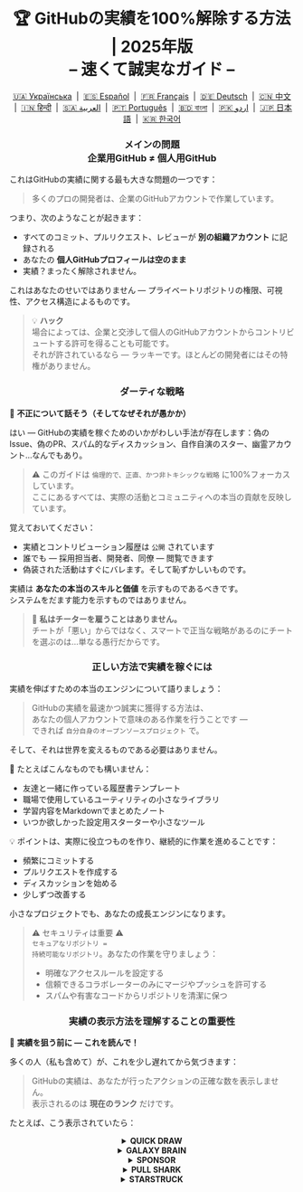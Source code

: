 <h1 align="center">
   🏆 GitHubの実績を100%解除する方法 | 2025年版<br/>
   – 速くて誠実なガイド –
</h1>

<div align="center">
  <a href="README_UA.md">🇺🇦 Українська</a> &nbsp;|&nbsp;
  <a href="README_ES.md">🇪🇸 Español</a> &nbsp;|&nbsp;
  <a href="README_FR.md">🇫🇷 Français</a> &nbsp;|&nbsp;
  <a href="README_DE.md">🇩🇪 Deutsch</a> &nbsp;|&nbsp;
  <a href="README_ZH.md">🇨🇳 中文</a> &nbsp;|&nbsp;
  <a href="README_HI.md">🇮🇳 हिन्दी</a> &nbsp;|&nbsp;
  <a href="README_AR.md">🇸🇦 العربية</a> &nbsp;|&nbsp;
  <a href="README_PT.md">🇵🇹 Português</a> &nbsp;|&nbsp;
  <a href="README_BN.md">🇧🇩 বাংলা</a> &nbsp;|&nbsp;
  <a href="README_UR.md">🇵🇰 اردو</a> &nbsp;|&nbsp;
  <a href="README_JA.md">🇯🇵 日本語</a> &nbsp;|&nbsp;
  <a href="README_KO.md">🇰🇷 한국어</a>
</div>

<h3 align="center">
   メインの問題<br/>
   企業用GitHub ≠ 個人用GitHub
</h3>

これはGitHubの実績に関する最も大きな問題の一つです：

> 多くのプロの開発者は、企業のGitHubアカウントで作業しています。

つまり、次のようなことが起きます：
- すべてのコミット、プルリクエスト、レビューが **別の組織アカウント** に記録される
- あなたの **個人GitHubプロフィールは空のまま**
- 実績？まったく解除されません。

これはあなたのせいではありません — プライベートリポジトリの権限、可視性、アクセス構造によるものです。

> 💡 **ハック**  
> 場合によっては、企業と交渉して個人のGitHubアカウントからコントリビュートする許可を得ることも可能です。  
> それが許されているなら — ラッキーです。ほとんどの開発者にはその特権がありません。

<h3 align="center">ダーティな戦略</h3>

🚫 <b>不正について話そう（そしてなぜそれが愚かか）</b>

はい — GitHubの実績を稼ぐためのいかがわしい手法が存在します：偽のIssue、偽のPR、スパム的なディスカッション、自作自演のスター、幽霊アカウント…なんでもあり。

> ⚠️ このガイドは <code>倫理的で、正直、かつ非トキシックな戦略</code> に100%フォーカスしています。  
> ここにあるすべては、実際の活動とコミュニティへの本当の貢献を反映しています。

覚えておいてください：
- 実績とコントリビューション履歴は <code>公開</code> されています
- 誰でも — 採用担当者、開発者、同僚 — 閲覧できます
- 偽装された活動はすぐにバレます。そして恥ずかしいものです。

実績は <strong>あなたの本当のスキルと価値</strong> を示すものであるべきです。  
システムをだます能力を示すものではありません。

> 💬 <strong>私はチーターを雇うことはありません。</strong><br>
> チートが「悪い」からではなく、スマートで正当な戦略があるのにチートを選ぶのは…単なる愚行だからです。

<h3 align="center">正しい方法で実績を稼ぐには</h3>

実績を伸ばすための本当のエンジンについて語りましょう：

> GitHubの実績を最速かつ誠実に獲得する方法は、  
> あなたの個人アカウントで意味のある作業を行うことです —  
> できれば <code>自分自身のオープンソースプロジェクト</code> で。

そして、それは世界を変えるものである必要はありません。

🎯 たとえばこんなものでも構いません：
- 友達と一緒に作っている履歴書テンプレート
- 職場で使用しているユーティリティの小さなライブラリ
- 学習内容をMarkdownでまとめたノート
- いつか欲しかった設定用スターターや小さなツール

💡 ポイントは、実際に役立つものを作り、継続的に作業を進めることです：
* 頻繁にコミットする
* プルリクエストを作成する
* ディスカッションを始める
* 少しずつ改善する

小さなプロジェクトでも、あなたの成長エンジンになります。

> ⚠️ セキュリティは重要 ⚠️  
> <code>セキュアなリポジトリ = 持続可能なリポジトリ</code>。あなたの作業を守りましょう：
> * 明確なアクセスルールを設定する
> * 信頼できるコラボレーターのみにマージやプッシュを許可する
> * スパムや有害なコードからリポジトリを清潔に保つ

<h3 align="center">実績の表示方法を理解することの重要性</h3>

🧠 <b>実績を狙う前に — これを読んで！</b>

多くの人（私も含めて）が、これを少し遅れてから気づきます：

> GitHubの実績は、あなたが行ったアクションの正確な数を表示しません。  
> 表示されるのは <strong>現在のランク</strong> だけです。

たとえば、こう表示されていたら：

<details>
    <summary align="center"><b>QUICK DRAW</b></summary>
<blockquote>IssueまたはPRを作成してから5分以内にクローズする。</blockquote>
<div align="center">
    <img src="../badges/quick-draw.png" alt="QuickDraw" width="140">
</div>

正直に言うと — これは実績というよりミームに近いです 😅  
とても簡単に獲得できるので、あまり価値がないかもしれません…でも、プロフィールに表示されるバッジには変わりありません！

<ol>
    <li>Pull Request を作成する</li>
    <li>すぐにクローズする</li>
</ol>

<blockquote>
   <b>⚠️ ダミーPRを作成する必要はありません。⚠️</b><br/>
   通常の作業中に任意の実PRを一度クローズして再オープンするだけでもカウントされます。
</blockquote>
</details>

<details>
    <summary align="center"><b>GALAXY BRAIN</b></summary>
<blockquote>GitHub Discussion において、あなたの返信が「承認された回答」にマークされる。</blockquote>
<div align="center">
    <img src="../badges/galaxy-brain.png" alt="Galaxy Brain">
</div>

Galaxy Brain は、<strong>本当に役立つ回答</strong>を Discussions に投稿した人に与えられる実績です。  
トピックの作成者があなたの返信を「承認済み」とマークすれば、バッジが手に入ります。

この実績は、自分のオープンソースリポジトリ内でも獲得可能です。  
正当であるだけでなく、<strong>チームにとっても有益な実践</strong>です。

次のようなスキルが身につきます：
<ul>
    <li>構造化され、見つけやすいコミュニケーションの維持</li>
    <li>重要なプロジェクト決定の明確な記録の保存</li>
    <li>チーム全体の認識と議論の同期</li>
</ul>

🚀 ヒューストン、問題発生！ 🚀  
たとえあなたの回答が的確であっても、多くの場合「承認済み」にはされません。  
リマインドしても無視されることが多く、ゴーストされてしまいます。つらいけど現実です。

だからこそ、他人に頼るのではなく、次のような方法を試してみましょう：
> **コントロールされた環境でGalaxy Brainを狙おう：**
* 友人や同僚と協力する
* 実際の質問に答える
* 助けになったら「承認された回答」にマークしてもらう

`🧩 ストラテジー1: 友達の問題を解決する`

<ol>
    <li>自分の技術スタックに関連する公開リポジトリを探す</li>
    <li>Discussions が有効になっているか確認する</li>
    <li>知り合いから技術的な質問があったら、それに答える</li>
    <li>その後、以下を実行する：
         <ul>
            <li>友達に、あなたが用意した要約でDiscussionを作成してもらう</li>
            <li>あなたがそこに回答を投稿する</li>
            <li>その回答を「承認された回答」としてマークしてもらう</li>
         </ul>
    </li>
</ol>

✅ この戦略は誠実かつ有益で、コミュニティにとっても長く使えるリソースになります。

`🛠️ ストラテジー2: 自分のリポジトリでDiscussionsを使う`

自分のオープンソースプロジェクトを管理しているなら、<code>重要な会話をGitHub Discussionsに移行</code>しましょう。

1. リポジトリ設定でDiscussionsを有効化
2. 機能や設計に関する議論があれば、パブリックスレッドを立てる
3. 判断に役立つ、明確かつ建設的な回答を書く
4. 他の人がスレッドを立てた場合は、その人に承認マークを付けてもらえる

✅ この戦略は：
- 決定プロセスの透明性を確保する
- リーダーシップと主体性を示す
- チーム全体の意識を揃える
- そしてもちろん、バッジを獲得できる！
</details>

<details>
    <summary align="center"><b>SPONSOR</b></summary>
<blockquote>🐺 ウィッチャーにコインを投げよう</blockquote>
<div align="center">
    <img src="../badges/sponsor.png" alt="Sponsor" width="140">
</div>

GitHub Sponsors を通じて、オープンソース開発者またはプロジェクトを金銭的に支援しましょう。

<div align="center">
   <br/>
   このバッジを獲得するには、オープンソースの取り組みに寄付するだけです。<br/>
   毎日使っているツールかもしれません。<br/>
   週末を救ってくれたリポジトリかもしれません。<br/>
   あるいは、純粋に尊敬している開発者でも良いでしょう。<br/>
   <br/>
</div>

💡 たとえ少額でも、寄付は大きな意味を持ちます。  
それは感謝と敬意の表れであり、オープンソースの精神を支える行動です。

> ❤️ このガイドが役に立ったなら、ぜひこのリポジトリを `スポンサー` してください。  
> 労力への「ありがとう」を伝える最良の方法です。
</details>

<details>
    <summary align="center"><b>PULL SHARK</b></summary>
<blockquote>あなたのPRが他の誰かによってマージされる。</blockquote>
<div align="center">
    <img src="../badges/pull-shark.png" alt="Pull Shark">
</div>

最も簡単な始め方は、自分自身のオープンソースプロジェクトで作業することです（前述しましたね）。  
実際に価値あるPRを作成し、コラボレーターにレビューとマージを依頼しましょう。

⭐ これは GitHub 上で最も<strong>スキルを高めてくれる実績</strong>です。  
読みやすく、テストしやすく、レビューしやすいコードを書く力を育ててくれます。

> 💡 **ハック 0: 小さくて独立したPRを作成する**  
初心者はよく「巨大なPR」罠に陥ります。  
すべてを1つの大きなPRに詰め込んでしまうのです。  
でもPull Sharkを正しく獲得し、開発者として成長するためには、<code>スコープが明確で、読みやすく、テスト可能な小さなPR</code>を作るスキルが必要です。  
これは単なるバッジのためではなく、<strong>プロの開発者の基本</strong>です。

> 🤝 **ハック 1: “Pair Extraordinaire” も同時に進めよう**  
> コラボレーターとペアを組み、一緒にコードを書いたりレビューしたりしよう。  
> 共同作業であることを示すために <code>Co-authored-by:</code> を使えば、  
> 2つの実績を同時に進行できます。効率的！

> 🎯 **ハック 2: YOLOを譲ろう**  
> 小さくて安全なPRを作ったら、  
> あなたの仲間に<em>レビューなしで</em>マージさせて、YOLOバッジを取らせてあげよう。  
> あなたは価値を提供し、相手は実績を得る。<code>Win-Win</code>です！
</details>

<details>
    <summary align="center"><b>STARSTRUCK</b></summary>
<blockquote>多くのスターを獲得したリポジトリを作成する。</blockquote>
<div align="center">
    <img src="../badges/starstruck.png" alt="Starstruck">
</div>

これは GitHub 上でもっとも困難かつ尊敬される実績の一つです。  
コミュニティへの影響力を示しており、ルーチン作業では得られません。  
採用担当者や開発者はこれを真剣に見ています。

この実績にはチェックリストも近道もありません。  
本当にコミュニティが抱えている問題を特定し、それを解決することが唯一の道です。

🎯 現実的には、以下の2つの方法があります：

<ol>
    <li><strong>ソフトウェアプロダクトを作る</strong><br>
        正直なところ、これは優れたスキルと数年の経験が必要です。  
        最初のリポジトリには難しいかもしれません。
    </li>
    <li><strong>役立つリソースとして価値あるリポジトリを作る</strong><br>
        例：よく書かれたガイド、有用な設定スターター、小さなCLIツール、またはキュレーションされたツール一覧（awesome list）。
    </li>
</ol>

<blockquote><strong>⭐ 「Star」ボタンを押してくれ、ブラザー！ ⭐</strong><br>
このリポジトリはコミュニティのために作られた良いリソースの例です。  
もしこのガイドが役に立ったなら、ぜひスターをお願いします 🫡
</blockquote>

---

### 🧠 あなた自身の「スターに値するアイデア」を見つけるには？

痛み（ペイン）に注目しましょう。問題を見つける力を養ってください。以下をチェック：

1. **Googleのオートコンプリート** — 人々が検索している内容を見る：  
   `"github how to..."`, `"vite storybook setup..."` など。

2. **お気に入りのフレームワークの Issues & Discussions**  
   何かを求める投稿に多くの 👍 がついていれば、それは実際のニーズです。

3. **フラストレーションに耳を傾けよう** — あなたや他人がこう言う時：  
   *「これ本当にイライラする！」* や *「こんなのがあればいいのに…」* — それがヒントです。

その後はシンプルです：**解決策を提供しましょう**。  
それをクリーンなリポジトリにまとめ、明確なREADMEを用意して、シェアするだけです。

</details>
